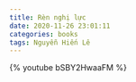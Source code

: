 ```yaml
---
title: Rèn nghị lực
date: 2020-11-26 23:01:11
categories: books
tags: Nguyễn Hiến Lê
---
```


{% youtube bSBY2HwaaFM %}
